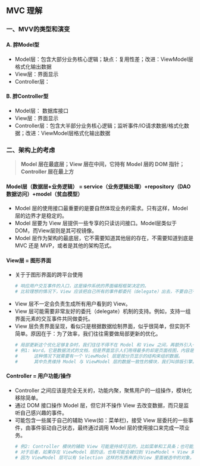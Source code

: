 ## **MVC 理解**

### **一、MVV的类型和演变**
#### **A. 胖Model型**
- Model层：包含大部分业务核心逻辑；缺点：复用性差；改进：ViewModel层格式化输出数据
- View层：界面显示
- Controller层：

#### **B. 胖Controller型**
- Model层： 数据库接口
- View层：界面显示
- Controller层：包含大半部分业务核心逻辑；监听事件/IO请求数据/格式化数据；改进：ViewModel层格式化输出数据

### **二、架构上的考虑**
> **Model 层在最底层；View 层在中间，它持有 Model 层的 DOM 指针；Controller 层在最上方**
#### Model层（数据层+业务逻辑） = service（业务逻辑处理）+repository（DAO数据访问）+model（贫血模型）
- Model 层的使用接口最重要的是要自然体现业务的需求。只有这样，Model 层的边界才是稳定的。
- Model 层要为 View 层提供一些专享的只读访问接口。Model层类似于DOM，而View层则是其可视镜像。
- Model 层作为架构的最底层，它不需要知道其他层的存在，不需要知道到底是 MVC 还是 MVP，或者是其他的架构范式。

#### View层 = 图形界面
- 关于于图形界面的跨平台使用
    ```sh
    # 响应用户交互事件的入口，这是操作系统的界面编程框架决定的。
    # 比较理想的情况下，View 应该把自己所有的事件都委托（delegate）出去，不要自己干。
    ```
- View 层不一定会负责生成所有用户看到的 View。
- View 层可能需要非常友好的委托（delegate）机制的支持。例如，支持一组界面元素的交互事件共同做委托。
- View 层负责界面呈现，看似只是根据数据绘制界面，似乎很简单，但实则不简单。原因在于：为了效率，我们往往需要做局部更新的优化。
    ```sh
    # 局部更新这个优化足够复杂时，我们往往不得不在 Model 和 View 之间，再额外引入一层 ViewModel 层来做这个事情
    # 例1: Word。它是数据流式的文档，但是界面显示人们用得最多的却是页面视图，内容是分页显示的。
    #      这种情况下就需要有一个 ViewModel 层是按分页显示的结构来组织数据。
    #      其中负责维持 Model 与 ViewModel 层的数据一致性的模块，我们叫排版引擎。
    ```
#### Controller = 用户功能/操作
- Controller 之间应该是完全无关的，功能内聚，聚焦用户的一组操作，模块化移除简单。
- 通过 DOM 接口操作 Model 层，但它并不操作 View 去改变数据，而只是监听自己感兴趣的事件。
- 可能包含一些属于自己的辅助 View(如：菜单栏)，接受 View 层委托的一些事件，由事件驱动自己状态，最终通过调用 Model 层的使用接口来完成一项业务。
    ```sh
    # 例2: Controller 模块的辅助 View 可能是持续可见的，比如菜单和工具条；也可能是一些临时性的，比如 Office 软件中旋转图形的控制点。
    # 对于后者，如果存在 ViewModel 层的话，也有可能会被归到 ViewModel + View 来解决.
    # 因为 ViewModel 层可以有 Selection 这样的东西来表示View 里面被选中的对象。
    ```

